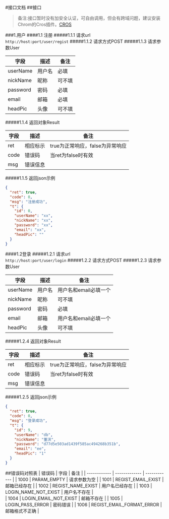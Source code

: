 #接口文档
##接口
> 备注:接口暂时没有加安全认证，可自由调用，但会有跨域问题，建议安装Chrom的Cros插件。[CROS](https://www.google.com.hk/url?sa=t&rct=j&q=&esrc=s&source=web&cd=15&cad=rja&uact=8&ved=0CD4QFjAEOAo&url=https%3A%2F%2Fchrome.google.com%2Fwebstore%2Fdetail%2Fallow-control-allow-origi%2Fnlfbmbojpeacfghkpbjhddihlkkiljbi&ei=im6bVfmoA8z28QWzy4GADw&usg=AFQjCNHbySktM7wLJjxA63D4xj6dr3jkTw)

###1.用户
####1.1 注册
#####1.1.1 请求url    
`http://host:port/user/regist`
#####1.1.2 请求方式POST
#####1.1.3 请求参数User                          
       
| 字段 | 描述 | 备注 |
| ------------ | ------------- | ------------ |
| userName | 用户名 | 必填 |
| nickName | 昵称  | 可不填 |
| password | 密码  | 必填 |
| email | 邮箱  | 必填 |
| headPic | 头像 | 可不填 |

#####1.1.4 返回对象Result

| 字段 | 描述 | 备注 |
| ------------ | ------------- | ------------ |
| ret | 相应标示 | true为正常响应，false为异常响应 |
| code | 错误码  | 当ret为false时有效 |
| msg | 错误信息  |  |                
#####1.1.5 返回json示例              
```json                  
{
  "ret": true,
  "code": 0,
  "msg": "注册成功",
  "t": {
    "id": 0,
    "userName": "xx",
    "nickName": "xx",
    "password": "xx",
    "email": "xx",
    "headPic": ""
  }
}
```
####1.2登录
#####1.2.1 请求url    
`http://host:port/user/login`
#####1.2.2 请求方式POST
#####1.2.3 请求参数User                          
       
| 字段 | 描述 | 备注 |
| ------------ | ------------- | ------------ |
| userName | 用户名 | 用户名和email必填一个 |
| nickName | 昵称  | 可不填 |
| password | 密码  | 必填 |
| email | 邮箱  | 用户名和email必填一个 |
| headPic | 头像 | 可不填 |

#####1.2.4 返回对象Result

| 字段 | 描述 | 备注 |
| ------------ | ------------- | ------------ |
| ret | 相应标示 | true为正常响应，false为异常响应 |
| code | 错误码  | 当ret为false时有效 |
| msg | 错误信息  |  |              
#####1.2.5 返回json示例   
```json
{
  "ret": true,
  "code": 0,
  "msg": "登录成功",
  "t": {
    "id": 9,
    "userName": "db",
    "nickName": "董滨",
    "password": "d77d5e503ad1439f585ac494268b351b",
    "email": "ee",
    "headPic": "1"
  }
}
```         
##错误码对照表
| 错误码 | 字段 | 备注 |
| ------------ | ------------- | ------------ |
| 1000 | PARAM_EMPTY | 请求参数为空 |
| 1001 | REGIST_EMAIL_EXIST | 邮箱已经存在 |
| 1002 | REGIST_NAME_EXIST  | 用户名已经存在 |
| 1003 | LOGIN_NAME_NOT_EXIST  | 用户名不存在 |  
| 1004 | LOGIN_EMAIL_NOT_EXIST  | 邮箱不存在 | 
| 1005 | LOGIN_PASS_ERROR  | 密码错误 | 
| 1006 | REGIST_EMAIL_FORMAT_ERROR  | 邮箱格式不正确 | 

